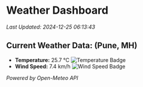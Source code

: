 
# Weather Dashboard

_Last Updated: 2024-12-25 06:13:43_

## Current Weather Data: (Pune, MH)
- **Temperature:** 25.7 °C ![Temperature Badge](https://img.shields.io/badge/Temperature-Medium%20Temp-green)
- **Wind Speed:** 7.4 km/h ![Wind Speed Badge](https://img.shields.io/badge/Wind%20Speed-Low%20Wind-blue)

*Powered by Open-Meteo API*
